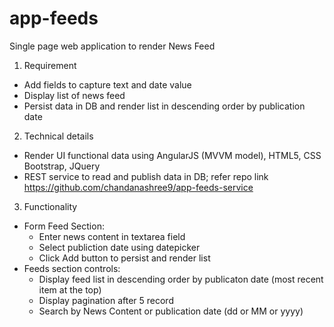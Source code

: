 # app-feeds
Single page web application to render News Feed

1. Requirement
  - Add fields to capture text and date value
  - Display list of news feed 
  - Persist data in DB and render list in descending order by publication date
  
2. Technical details
  - Render UI functional data using AngularJS (MVVM model), HTML5, CSS Bootstrap, JQuery
  - REST service to read and publish data in DB; refer repo link https://github.com/chandanashree9/app-feeds-service
  
3. Functionality
  - Form Feed Section: 
    - Enter news content in textarea field
    - Select publiction date using datepicker
    - Click Add button to persist and render list
  - Feeds section controls: 
    - Display feed list in descending order by publicaton date (most recent item at the top)
    - Display pagination after 5 record
    - Search by News Content or publication date (dd or MM or yyyy)
  
